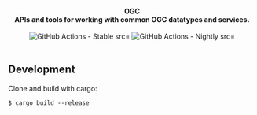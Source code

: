 <br />

<div align="center">
    <strong>
      OGC <br/>
      APIs and tools for working with common OGC datatypes and services.
    </strong>
</div>

<br />

<div align="center">
    <img alt="GitHub Actions - Stable
        src="https://github.com/atcol/ogc/workflows/Stable/badge.svg">
    <img alt="GitHub Actions - Nightly
        src="https://github.com/atcol/ogc/workflows/Nightly/badge.svg">
</div>

<br/>

## Development

Clone and build with cargo:

    $ cargo build --release

